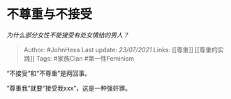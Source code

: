 # 不尊重与不接受
*为什么部分女性不能接受有处女情结的男人？*

> Author: #JohnHexa
Last update: *23/07/2021* 
Links: [[尊重]] [[尊重的实践]]
Tags:  #家族Clan #第一性Feminism



“不接受”和“不尊重”是两回事。

“尊重我”就要“接受我xxx”，这是一种强奸罪。




